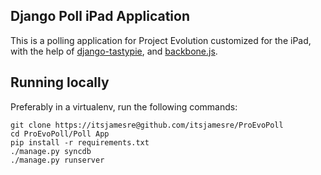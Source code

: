 Django Poll iPad Application
-----------------------

This is a polling application for Project Evolution customized for the iPad, with the help of [django-tastypie](https://github.com/toastdriven/django-tastypie), and [backbone.js](https://github.com/documentcloud/backbone).


Running locally
---------------

Preferably in a virtualenv, run the following commands: 

    git clone https://itsjamesre@github.com/itsjamesre/ProEvoPoll
    cd ProEvoPoll/Poll App
    pip install -r requirements.txt
    ./manage.py syncdb
    ./manage.py runserver
    
